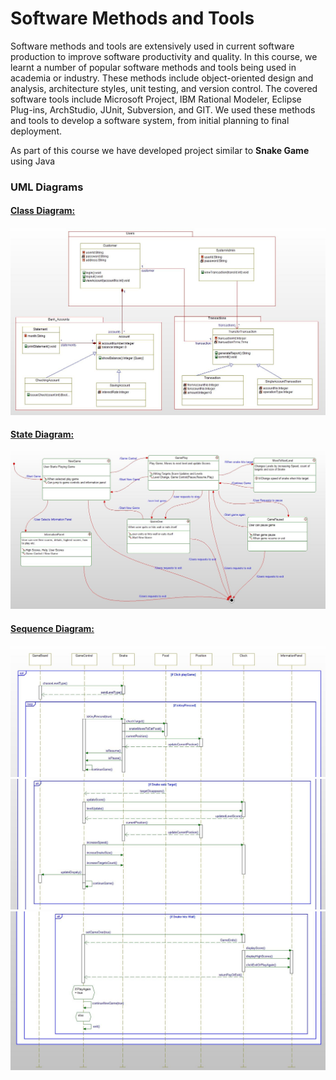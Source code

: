 # Software Methods and Tools

Software methods and tools are extensively used in current software production to improve software productivity and quality. In this course, we learnt a number of popular software methods and tools being used in academia or industry. These methods include object-oriented design and analysis, architecture styles, unit testing, and version control. The covered software tools include Microsoft Project, IBM Rational Modeler, Eclipse Plug-ins, ArchStudio, JUnit, Subversion, and GIT. We used these methods and tools to develop a software system, from initial planning to final deployment.

As part of this course we have developed project similar to <b>Snake Game</b> using Java

<h3>UML Diagrams</h3>

<h4><u>Class Diagram:</u></h4>
<img src="https://github.com/cmoulika009/Software-Methods-and-Tools/blob/master/Lab%202_UML%20Modeling-1/Class%20Diagram.JPG">

<h4><u>State Diagram:</u></h4>
<img src="https://github.com/cmoulika009/Software-Methods-and-Tools/blob/master/Assignment-3_UML%20Modeling-Sequence%20%26%20State%20Diagram/StateDiagram_SnakeDiagram.JPG">

<h4><u>Sequence Diagram:</u></h4>
<img src="https://github.com/cmoulika009/Software-Methods-and-Tools/blob/master/Assignment-3_UML%20Modeling-Sequence%20%26%20State%20Diagram/SeqSnake-1.JPG">
<img src="https://github.com/cmoulika009/Software-Methods-and-Tools/blob/master/Assignment-3_UML%20Modeling-Sequence%20%26%20State%20Diagram/SeqSnake-2.JPG">
<img src="https://github.com/cmoulika009/Software-Methods-and-Tools/blob/master/Assignment-3_UML%20Modeling-Sequence%20%26%20State%20Diagram/SeqSnake-3.JPG">
